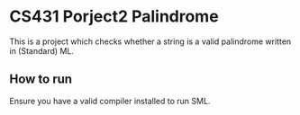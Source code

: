 # CS431 Porject2 Palindrome
This is a project which checks whether a string is a valid palindrome written in (Standard) ML. 

## How to run
Ensure you have a valid compiler installed to run SML.


